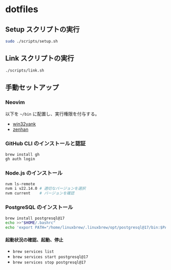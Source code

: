 # dotfiles

## Setup スクリプトの実行

```bash
sudo ./scripts/setup.sh
```

## Link スクリプトの実行

```bash
./scripts/link.sh
```

## 手動セットアップ

### Neovim

以下を `~/bin` に配置し、実行権限を付与する。

- [win32yank](https://github.com/equalsraf/win32yank/releases)
- [zenhan](https://github.com/iuchim/zenhan/releases)

### GitHub CLI のインストールと認証

```bash
brew install gh
gh auth login
```

### Node.js のインストール

```bash
nvm ls-remote
nvm i v22.14.0 # 適切なバージョンを選択
nvm current    # バージョンを確認
```

### PostgreSQL のインストール

```bash
brew install postgresql@17
echo >>"$HOME/.bashrc"
echo 'export PATH="/home/linuxbrew/.linuxbrew/opt/postgresql@17/bin:$PATH"' >>"$HOME/.bashrc"
```

#### 起動状況の確認、起動、停止

- `brew services list`
- `brew services start postgresql@17`
- `brew services stop postgresql@17`
